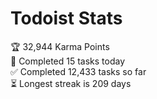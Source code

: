 
# Todoist Stats

<!-- TODO-IST:START -->
🏆  32,944 Karma Points           
🌸  Completed 15 tasks today           
✅  Completed 12,433 tasks so far           
⏳  Longest streak is 209 days
<!-- TODO-IST:END -->
